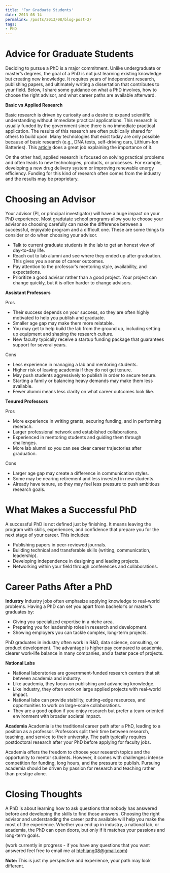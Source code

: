 ```yaml
---
title: 'For Graduate Students'
date: 2013-08-14
permalink: /posts/2013/08/blog-post-2/
tags:
- PhD
---
```


**Advice for Graduate Students**
====
Deciding to pursue a PhD is a major commitment. Unlike undergraduate or master’s degrees, the goal of a PhD is not just learning existing knowledge but creating new knowledge. It requires years of independent research, publishing papers, and ultimately writing a dissertation that contributes to your field. Below, I share some guidance on what a PhD involves, how to choose the right advisor, and what career paths are available afterward.

**Basic vs Applied Research**

Basic research is driven by curiosity and a desire to expand scientific understanding without immediate practical applications. This research is usually funded by the government since there is no immediate practical application. The results of this research are often publically shared for others to build upon. Many technologies that exist today are only possible because of basic research (e.g., DNA tests, self-driving cars, Lithium-Ion Batteries). This [article](https://www.americanscientist.org/article/%E2%80%9Cwhy-are-we-funding-this%E2%80%9D) does a great job explaining the importance of it.

On the other had, applied research is focused on solving practical problems and often leads to new technologies, products, or processes. For example, developing a new drug delivery system or improving renewable energy efficiency. Funding for this kind of research often comes from the industry and the results may be proprietary. 

**Choosing an Advisor**
====
Your advisor (PI, or principal investigator) will have a huge impact on your PhD experience. Most gradutate school programs allow you to choose your advisor so choosing carefully can make the difference between a successful, enjoyable program and a difficult one. These are some things to consider or do when choosing your advisor. 

- Talk to current graduate students in the lab to get an honest view of day-to-day life.
- Reach out to lab alumni and see where they ended up after graduation. This gives you a sense of career outcomes.
- Pay attention to the professor’s mentoring style, availability, and expectations.
- Prioritize a good advisor rather than a good project. Your project can change quickly, but it is often harder to change advisors. 

**Assistant Professors**

Pros
- Their success depends on your success, so they are often highly motivated to help you publish and graduate.
- Smaller age gap may make them more relatable.
- You may get to help build the lab from the ground up, including setting up equipment and shaping the research culture.
- New faculty typically receive a startup funding package that guarantees support for several years.

Cons
- Less experience in managing a lab and mentoring students.
- Higher risk of leaving academia if they do not get tenure.
- May push students aggressively to publish in order to secure tenure.
- Starting a family or balancing heavy demands may make them less available.
- Fewer alumni means less clarity on what career outcomes look like.

**Tenured Professors**

Pros
- More experience in writing grants, securing funding, and in performing reserach.
- Larger professional network and established collaborations.
- Experienced in mentoring students and guiding them through challenges.
- More lab alumni so you can see clear career trajectories after graduation.

Cons
- Larger age gap may create a difference in communication styles.
- Some may be nearing retirement and less invested in new students.
- Already have tenure, so they may feel less pressure to push ambitious research goals.


**What Makes a Successful PhD**
====
A successful PhD is not defined just by finishing. It means leaving the program with skills, experiences, and confidence that prepare you for the next stage of your career. This includes:

- Publishing papers in peer-reviewed journals.
- Building technical and transferable skills (writing, communication, leadership).
- Developing independence in designing and leading projects.
- Networking within your field through conferences and collaborations.


**Career Paths After a PhD**
====

**Industry**
Industry jobs often emphasize applying knowledge to real-world problems. Having a PhD can set you apart from bachelor’s or master’s graduates by:
- Giving you specialized expertise in a niche area.
- Preparing you for leadership roles in research and development.
- Showing employers you can tackle complex, long-term projects.

PhD graduates in industry often work in R&D, data science, consulting, or product development. The advantage is higher pay compared to academia, clearer work-life balance in many companies, and a faster pace of projects.

**National Labs**
- National laboratories are government-funded research centers that sit between academia and industry.
- Like academia, they focus on publishing and advancing knowledge.
- Like industry, they often work on large applied projects with real-world impact.
- National labs can provide stability, cutting-edge resources, and opportunities to work on large-scale collaborations.
- They are a good option if you enjoy research but prefer a team-oriented environment with broader societal impact.

**Academia**
Academia is the traditional career path after a PhD, leading to a position as a professor. Professors split their time between research, teaching, and service to their university. The path typically requires postdoctoral research after your PhD before applying for faculty jobs.

Academia offers the freedom to choose your research topics and the opportunity to mentor students. However, it comes with challenges: intense competition for funding, long hours, and the pressure to publish. Pursuing academia should be driven by passion for research and teaching rather than prestige alone.

**Closing Thoughts**
====
A PhD is about learning how to ask questions that nobody has answered before and developing the skills to find those answers. Choosing the right advisor and understanding the career paths available will help you make the most of the experience. Whether you end up in industry, a national lab, or academia, the PhD can open doors, but only if it matches your passions and long-term goals.


 (work currently in progress - if you have any questions that you want answered feel free to email me at htchiang08@gmail.com)

**Note:** This is just my perspective and experience, your path may look different.  
